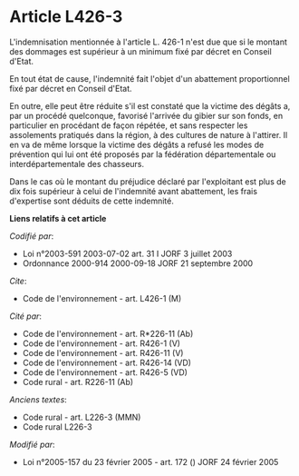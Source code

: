 # Article L426-3

L'indemnisation mentionnée à l'article L. 426-1 n'est due que si le montant des dommages est supérieur à un minimum fixé par
décret en Conseil d'Etat.

En tout état de cause, l'indemnité fait l'objet d'un abattement proportionnel fixé par décret en Conseil d'Etat.

En outre, elle peut être réduite s'il est constaté que la victime des dégâts a, par un procédé quelconque, favorisé l'arrivée
du gibier sur son fonds, en particulier en procédant de façon répétée, et sans respecter les assolements pratiqués dans la
région, à des cultures de nature à l'attirer. Il en va de même lorsque la victime des dégâts a refusé les modes de prévention
qui lui ont été proposés par la fédération départementale ou interdépartementale des chasseurs.

Dans le cas où le montant du préjudice déclaré par l'exploitant est plus de dix fois supérieur à celui de l'indemnité avant
abattement, les frais d'expertise sont déduits de cette indemnité.

**Liens relatifs à cet article**

_Codifié par_:

  - Loi n°2003-591 2003-07-02 art. 31 I JORF 3 juillet 2003
  - Ordonnance 2000-914 2000-09-18 JORF 21 septembre 2000

_Cite_:

  - Code de l'environnement - art. L426-1 (M)

_Cité par_:

  - Code de l'environnement - art. R*226-11 (Ab)
  - Code de l'environnement - art. R426-1 (V)
  - Code de l'environnement - art. R426-11 (V)
  - Code de l'environnement - art. R426-14 (VD)
  - Code de l'environnement - art. R426-5 (VD)
  - Code rural - art. R226-11 (Ab)

_Anciens textes_:

  - Code rural - art. L226-3 (MMN)
  - Code rural L226-3

_Modifié par_:

  - Loi n°2005-157 du 23 février 2005 - art. 172 () JORF 24 février 2005
